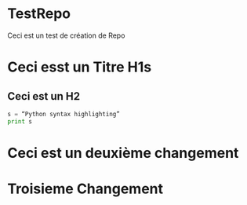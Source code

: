 # TestRepo
 Ceci est un test de création de Repo


# Ceci esst  un Titre H1s
## Ceci est un H2

```python
s = “Python syntax highlighting”
print s
```


# Ceci est un deuxième changement

# Troisieme Changement
